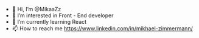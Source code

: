 - 👋 Hi, I’m @MikaaZz
- 👀 I’m interested in Front - End developer
- 🌱 I’m currently learning React
- 📫 How to reach me https://www.linkedin.com/in/mikhael-zimmermann/

<!---
MikaaZz/MikaaZz is a ✨ special ✨ repository because its `README.md` (this file) appears on your GitHub profile.
You can click the Preview link to take a look at your changes.
--->
